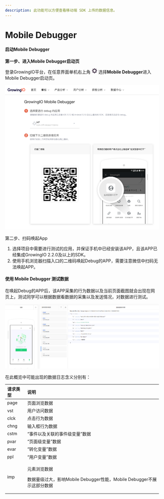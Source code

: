 ```yaml
---
description: 此功能可以方便查看移动端 SDK 上传的数据信息。
---
```


# Mobile Debugger

#### 启动Mobile Debugger <a id="qi-dong-mobile-debugger"></a>

**第一步、进入Mobile Debugger启动页**

登录GrowingIO平台，在任意界面单机右上角 ![](../../.gitbook/assets/2019-10-10_18-59-32.png) 选择**Mobile Debugger**进入Mobile Debugger启动页。

![Mobile Debugger&#x542F;&#x52A8;&#x9875;](../../.gitbook/assets/image%20%28177%29.png)

第二步、扫码唤起App

1. 选择项目中需要进行测试的应用，并保证手机中已经安装该APP，且该APP已经集成GrowingIO 2.2.0及以上的SDK。
2. 使用手机浏览器扫描入口的二维码唤起Debug的APP，需要注意微信中扫码无法唤起APP。

#### 使用 Mobile Debugger 测试数据 <a id="shi-yong-mobile-debugger-ce-shi-shu-ju"></a>

在唤起Debug的APP后，该APP采集的行为数据以及当前页面截图就会出现在网页上，测试同学可以根据数据看数据的采集以及发送情况，对数据进行测试。

![Debugger &#x5DE5;&#x4F5C;&#x53F0;](../../.gitbook/assets/image-5.png)

在此概览中可能出现的数据日志含义分别有：

<table>
  <thead>
    <tr>
      <th style="text-align:left">&#x8BF7;&#x6C42;&#x7C7B;&#x578B;</th>
      <th style="text-align:left">&#x8BF4;&#x660E;</th>
    </tr>
  </thead>
  <tbody>
    <tr>
      <td style="text-align:left">page</td>
      <td style="text-align:left">&#x9875;&#x9762;&#x6D4F;&#x89C8;&#x6570;&#x636E;</td>
    </tr>
    <tr>
      <td style="text-align:left">vst</td>
      <td style="text-align:left">&#x7528;&#x6237;&#x8BBF;&#x95EE;&#x6570;&#x636E;</td>
    </tr>
    <tr>
      <td style="text-align:left">clck</td>
      <td style="text-align:left">&#x70B9;&#x51FB;&#x884C;&#x4E3A;&#x6570;&#x636E;</td>
    </tr>
    <tr>
      <td style="text-align:left">chng</td>
      <td style="text-align:left">&#x8F93;&#x5165;&#x6846;&#x884C;&#x4E3A;&#x6570;&#x636E;</td>
    </tr>
    <tr>
      <td style="text-align:left">cstm</td>
      <td style="text-align:left">&#x201C;&#x4E8B;&#x4EF6;&#x4EE5;&#x53CA;&#x5173;&#x8054;&#x7684;&#x4E8B;&#x4EF6;&#x7EA7;&#x53D8;&#x91CF;&#x201D;&#x6570;&#x636E;</td>
    </tr>
    <tr>
      <td style="text-align:left">pvar</td>
      <td style="text-align:left">&#x201C;&#x9875;&#x9762;&#x7EA7;&#x53D8;&#x91CF;&#x201D;&#x6570;&#x636E;</td>
    </tr>
    <tr>
      <td style="text-align:left">evar</td>
      <td style="text-align:left">&#x201C;&#x8F6C;&#x5316;&#x53D8;&#x91CF;&#x201D;&#x6570;&#x636E;</td>
    </tr>
    <tr>
      <td style="text-align:left">ppl</td>
      <td style="text-align:left">&#x201C;&#x7528;&#x6237;&#x53D8;&#x91CF;&#x201D;&#x6570;&#x636E;</td>
    </tr>
    <tr>
      <td style="text-align:left">imp</td>
      <td style="text-align:left">
        <p>&#x5143;&#x7D20;&#x6D4F;&#x89C8;&#x6570;&#x636E;</p>
        <p>&#x6570;&#x636E;&#x91CF;&#x7EA7;&#x8FC7;&#x5927;&#xFF0C;&#x5F71;&#x54CD;Mobile
          Debugger&#x6027;&#x80FD;&#xFF0C;Mobile Debugger&#x4E0D;&#x5C55;&#x793A;&#x8FD9;&#x90E8;&#x5206;&#x6570;&#x636E;</p>
      </td>
    </tr>
  </tbody>
</table>